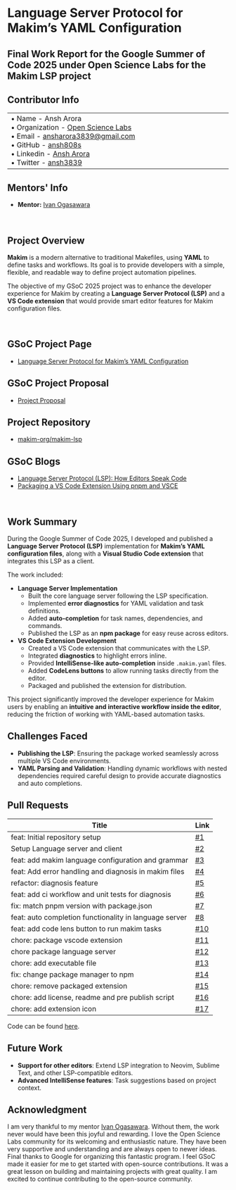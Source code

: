 # Language Server Protocol for Makim’s YAML Configuration

## Final Work Report for the Google Summer of Code 2025 under Open Science Labs for the Makim LSP project

## Contributor Info

<div container>
<table>

<tr>
<td width="600px">
&#8226; Name - Ansh Arora<br />
&#8226; Organization - <a href="https://github.com/osl-incubator" target="_blank">Open Science Labs</a><br />
&#8226; Email - <a href="mailto:ansharora3839@gmail.com" target="_blank">ansharora3839@gmail.com</a><br />
&#8226; GitHub - <a href="https://github.com/ansh808s" target="_blank">ansh808s</a><br />
&#8226; Linkedin - <a href="https://www.linkedin.com/in/ansharora3839" target="_blank">Ansh Arora</a><br />
&#8226; Twitter - <a href="https://x.com/ansh3839" target="_blank">ansh3839</a><br />
</td>
</tr>
</table>
</div>

## Mentors' Info

- **Mentor:** [Ivan Ogasawara](https://github.com/xmnlab)

<br />

## Project Overview

**Makim** is a modern alternative to traditional Makefiles, using **YAML** to define tasks and workflows. Its goal is to provide developers with a simple, flexible, and readable way to define project automation pipelines.

The objective of my GSoC 2025 project was to enhance the developer experience for Makim by creating a **Language Server Protocol (LSP)** and a **VS Code extension** that would provide smart editor features for Makim configuration files.

<br />

## GSoC Project Page

- [Language Server Protocol for Makim’s YAML Configuration](https://summerofcode.withgoogle.com/programs/2025/projects/OPlaxDeq)

## GSoC Project Proposal

- [Project Proposal](https://github.com/ansh808s/GSoC-2025/blob/main/ansh-gsoc-proposal.pdf)

## Project Repository

- [makim-org/makim-lsp](https://github.com/makim-org/makim-lsp)

## GSoC Blogs

- [Language Server Protocol (LSP): How Editors Speak Code](https://opensciencelabs.org/blog/language-server-protocol-lsp-how-editors-speak-code)
- [Packaging a VS Code Extension Using pnpm and VSCE](https://opensciencelabs.org/blog/packaging-a-vs-code-extension-using-pnpm-and-vsce)

<br />

## Work Summary

During the Google Summer of Code 2025, I developed and published a **Language Server Protocol (LSP)** implementation for **Makim’s YAML configuration files**, along with a **Visual Studio Code extension** that integrates this LSP as a client.

The work included:

- **Language Server Implementation**
  - Built the core language server following the LSP specification.
  - Implemented **error diagnostics** for YAML validation and task definitions.
  - Added **auto-completion** for task names, dependencies, and commands.
  - Published the LSP as an **npm package** for easy reuse across editors.
- **VS Code Extension Development**
  - Created a VS Code extension that communicates with the LSP.
  - Integrated **diagnostics** to highlight errors inline.
  - Provided **IntelliSense-like auto-completion** inside `.makim.yaml` files.
  - Added **CodeLens buttons** to allow running tasks directly from the editor.
  - Packaged and published the extension for distribution.

This project significantly improved the developer experience for Makim users by enabling an **intuitive and interactive workflow inside the editor**, reducing the friction of working with YAML-based automation tasks.

## Challenges Faced

- **Publishing the LSP**: Ensuring the package worked seamlessly across multiple VS Code environments.
- **YAML Parsing and Validation**: Handling dynamic workflows with nested dependencies required careful design to provide accurate diagnostics and auto completions.

## Pull Requests

| Title                                                  | Link                                                  |
| ------------------------------------------------------ | ----------------------------------------------------- |
| feat: Initial repository setup                         | [#1](https://github.com/makim-org/makim-lsp/pull/1)   |
| Setup Language server and client                       | [#2](https://github.com/makim-org/makim-lsp/pull/2)   |
| feat: add makim language configuration and grammar     | [#3](https://github.com/makim-org/makim-lsp/pull/3)   |
| feat: Add error handling and diagnosis in makim files  | [#4](https://github.com/makim-org/makim-lsp/pull/4)   |
| refactor: diagnosis feature                            | [#5](https://github.com/makim-org/makim-lsp/pull/5)   |
| feat: add ci workflow and unit tests for diagnosis     | [#6](https://github.com/makim-org/makim-lsp/pull/6)   |
| fix: match pnpm version with package.json              | [#7](https://github.com/makim-org/makim-lsp/pull/7)   |
| feat: auto completion functionality in language server | [#8](https://github.com/makim-org/makim-lsp/pull/8)   |
| feat: add code lens button to run makim tasks          | [#10](https://github.com/makim-org/makim-lsp/pull/10) |
| chore: package vscode extension                        | [#11](https://github.com/makim-org/makim-lsp/pull/11) |
| chore package language server                          | [#12](https://github.com/makim-org/makim-lsp/pull/12) |
| chore: add executable file                             | [#13](https://github.com/makim-org/makim-lsp/pull/13) |
| fix: change package manager to npm                     | [#14](https://github.com/makim-org/makim-lsp/pull/14) |
| chore: remove packaged extension                       | [#15](https://github.com/makim-org/makim-lsp/pull/15) |
| chore: add license, readme and pre publish script      | [#16](https://github.com/makim-org/makim-lsp/pull/16) |
| chore: add extension icon                              | [#17](https://github.com/makim-org/makim-lsp/pull/17) |

Code can be found [here](https://github.com/makim-org/makim-lsp/pulls?q=is%3Apr+is%3Aclosed+author%3Aansh808s).

## Future Work

- **Support for other editors**: Extend LSP integration to Neovim, Sublime Text, and other LSP-compatible editors.
- **Advanced IntelliSense features**: Task suggestions based on project context.

## Acknowledgment

I am very thankful to my mentor [Ivan Ogasawara](https://github.com/xmnlab). Without them, the work never would have been this joyful and rewarding. I love the Open Science Labs community for its welcoming and enthusiastic nature. They have been very supportive and understanding and are always open to newer ideas. Final thanks to Google for organizing this fantastic program. I feel GSoC made it easier for me to get started with open-source contributions. It was a great lesson on building and maintaining projects with great quality. I am excited to continue contributing to the open-source community.
